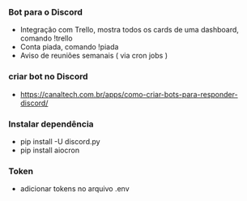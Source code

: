 ### Bot para o Discord
* Integração com Trello, mostra todos os cards de uma dashboard, comando !trello
* Conta piada, comando !piada
* Aviso de reuniões semanais ( via cron jobs )

### criar bot no Discord
* https://canaltech.com.br/apps/como-criar-bots-para-responder-discord/

### Instalar dependência
* pip install -U discord.py
* pip install aiocron

### Token
* adicionar tokens no arquivo .env
